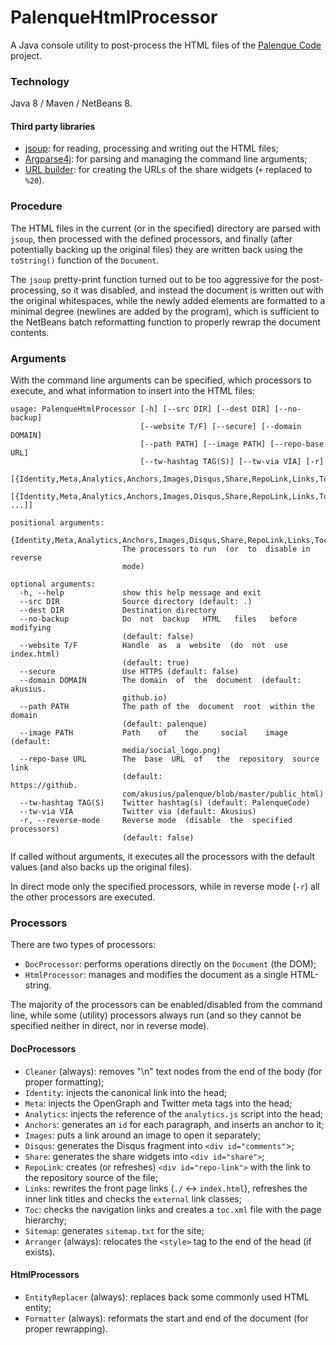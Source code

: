 # PalenqueHtmlProcessor

A Java console utility to post-process the HTML files of the [Palenque Code](https://github.com/akusius/palenque) project.

### Technology

Java 8 / Maven / NetBeans 8.

#### Third party libraries

- [jsoup](http://jsoup.org/): for reading, processing and writing out the HTML files;
- [Argparse4j](http://argparse4j.sourceforge.net/): for parsing and managing the command line arguments;
- [URL builder](https://github.com/mikaelhg/urlbuilder): for creating the URLs of the share widgets (`+` replaced to `%20`).

### Procedure

The HTML files in the current (or in the specified) directory are parsed with `jsoup`, then processed with the defined processors, and finally (after potentially backing up the original files) they are written back using the `toString()` function of the `Document`.

The `jsoup` pretty-print function turned out to be too aggressive for the post-processing, so it was disabled, and instead the document is written out with the original whitespaces, while the newly added elements are formatted to a minimal degree (newlines are added by the program), which is sufficient to the NetBeans batch reformatting function to properly rewrap the document contents.

### Arguments

With the command line arguments can be specified, which processors to execute, and what information to insert into the HTML files:

````
usage: PalenqueHtmlProcessor [-h] [--src DIR] [--dest DIR] [--no-backup]
                             [--website T/F] [--secure] [--domain DOMAIN]
                             [--path PATH] [--image PATH] [--repo-base URL]
                             [--tw-hashtag TAG(S)] [--tw-via VIA] [-r]
                             [{Identity,Meta,Analytics,Anchors,Images,Disqus,Share,RepoLink,Links,Toc,Sitemap} 
                              [{Identity,Meta,Analytics,Anchors,Images,Disqus,Share,RepoLink,Links,Toc,Sitemap} ...]]

positional arguments:
  {Identity,Meta,Analytics,Anchors,Images,Disqus,Share,RepoLink,Links,Toc,Sitemap}
                         The processors to run  (or  to  disable in reverse
                         mode)

optional arguments:
  -h, --help             show this help message and exit
  --src DIR              Source directory (default: .)
  --dest DIR             Destination directory
  --no-backup            Do  not  backup   HTML   files   before  modifying
                         (default: false)
  --website T/F          Handle  as  a  website  (do  not  use  index.html)
                         (default: true)
  --secure               Use HTTPS (default: false)
  --domain DOMAIN        The domain  of  the  document  (default:  akusius.
                         github.io)
  --path PATH            The path of the  document  root  within the domain
                         (default: palenque)
  --image PATH           Path    of    the     social    image    (default:
                         media/social_logo.png)
  --repo-base URL        The  base  URL  of   the  repository  source  link
                         (default:                          https://github.
                         com/akusius/palenque/blob/master/public_html)
  --tw-hashtag TAG(S)    Twitter hashtag(s) (default: PalenqueCode)
  --tw-via VIA           Twitter via (default: Akusius)
  -r, --reverse-mode     Reverse mode  (disable  the  specified processors)
                         (default: false)
````

If called without arguments, it executes all the processors with the default values (and also backs up the original files).

In direct mode only the specified processors, while in reverse mode (`-r`) all the other processors are executed.

### Processors

There are two types of processors:
- `DocProcessor`: performs operations directly on the `Document` (the DOM);
- `HtmlProcessor`: manages and modifies the document as a single HTML-string.

The majority of the processors can be enabled/disabled from the command line, while some (utility) processors always run (and so they cannot be specified neither in direct, nor in reverse mode).

#### DocProcessors

- `Cleaner` (always): removes "\n" text nodes from the end of the body (for proper formatting);
- `Identity`: injects the canonical link into the head;
- `Meta`: injects the OpenGraph and Twitter meta tags into the head;
- `Analytics`: injects the reference of the `analytics.js` script into the head;
- `Anchors`: generates an `id` for each paragraph, and inserts an anchor to it;
- `Images`: puts a link around an image to open it separately;
- `Disqus`: generates the Disqus fragment into `<div id="comments"`>;
- `Share`: generates the share widgets into `<div id="share">`;
- `RepoLink`: creates (or refreshes) `<div id="repo-link">` with the link to the repository source of the file;
- `Links`: rewrites the front page links (`./` &harr; `index.html`), refreshes the inner link titles and checks the `external` link classes;
- `Toc`: checks the navigation links and creates a `toc.xml` file with the page hierarchy;
- `Sitemap`: generates `sitemap.txt` for the site;
- `Arranger` (always): relocates the `<style>` tag to the end of the head (if exists).

#### HtmlProcessors

- `EntityReplacer` (always): replaces back some commonly used HTML entity;
- `Formatter` (always): reformats the start and end of the document (for proper rewrapping).
